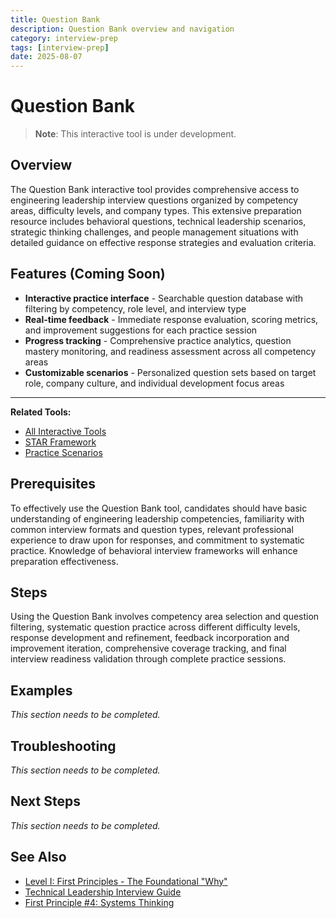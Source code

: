 ```yaml
---
title: Question Bank
description: Question Bank overview and navigation
category: interview-prep
tags: [interview-prep]
date: 2025-08-07
---
```


# Question Bank

> **Note**: This interactive tool is under development.

## Overview

The Question Bank interactive tool provides comprehensive access to engineering leadership interview questions organized by competency areas, difficulty levels, and company types. This extensive preparation resource includes behavioral questions, technical leadership scenarios, strategic thinking challenges, and people management situations with detailed guidance on effective response strategies and evaluation criteria.

## Features (Coming Soon)

- **Interactive practice interface** - Searchable question database with filtering by competency, role level, and interview type
- **Real-time feedback** - Immediate response evaluation, scoring metrics, and improvement suggestions for each practice session
- **Progress tracking** - Comprehensive practice analytics, question mastery monitoring, and readiness assessment across all competency areas
- **Customizable scenarios** - Personalized question sets based on target role, company culture, and individual development focus areas

---

**Related Tools:**
- [All Interactive Tools](../../../engineering-leadership/level-4-interview-execution/tools/interactive/)
- [STAR Framework](../../../engineering-leadership/level-4-interview-execution/tools/star-framework/)
- [Practice Scenarios](../../../engineering-leadership/practice-scenarios/)


## Prerequisites

To effectively use the Question Bank tool, candidates should have basic understanding of engineering leadership competencies, familiarity with common interview formats and question types, relevant professional experience to draw upon for responses, and commitment to systematic practice. Knowledge of behavioral interview frameworks will enhance preparation effectiveness.


## Steps

Using the Question Bank involves competency area selection and question filtering, systematic question practice across different difficulty levels, response development and refinement, feedback incorporation and improvement iteration, comprehensive coverage tracking, and final interview readiness validation through complete practice sessions.


## Examples

*This section needs to be completed.*


## Troubleshooting

*This section needs to be completed.*


## Next Steps

*This section needs to be completed.*

## See Also

- [Level I: First Principles - The Foundational "Why"](/interview-prep/engineering-leadership/level-1-first-principles)
- [Technical Leadership Interview Guide](/interview-prep/engineering-leadership/level-4-interview-execution/technical-leadership)
- [First Principle #4: Systems Thinking](/interview-prep/engineering-leadership/level-1-first-principles/systems-thinking)

